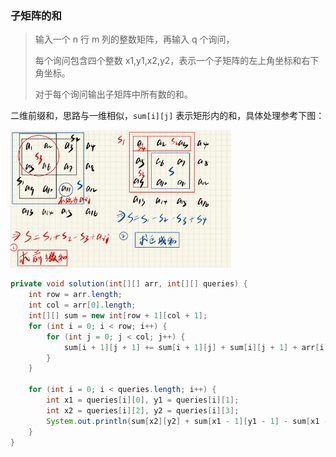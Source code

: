 ### 子矩阵的和

>输入一个 n 行 m 列的整数矩阵，再输入 q 个询问，
>
>每个询问包含四个整数 x1,y1,x2,y2，表示一个子矩阵的左上角坐标和右下角坐标。
>
>对于每个询问输出子矩阵中所有数的和。

二维前缀和，思路与一维相似，`sum[i][j]` 表示矩形内的和，具体处理参考下图：

 <img src="https://raw.githubusercontent.com/Eminem-x/Learning/main/AcWing/pic/Part1/二维前缀和.png" alt="system call" style="max-width: 70%">

```java
private void solution(int[][] arr, int[][] queries) {
    int row = arr.length;
    int col = arr[0].length;
    int[][] sum = new int[row + 1][col + 1];
    for (int i = 0; i < row; i++) {
        for (int j = 0; j < col; j++) {
            sum[i + 1][j + 1] += sum[i + 1][j] + sum[i][j + 1] + arr[i][j] - sum[i][j];
        }
    }
    
    for (int i = 0; i < queries.length; i++) {
        int x1 = queries[i][0], y1 = queries[i][1];
        int x2 = queries[i][2], y2 = queries[i][3];
        System.out.println(sum[x2][y2] + sum[x1 - 1][y1 - 1] - sum[x1 - 1][y2] - sum[x2][y1 - 1]);
    }
}
```

